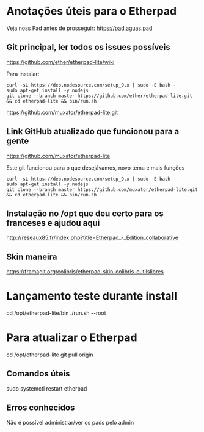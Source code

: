 <!-- TITLE: Configurando O Etherpad No Pede Aguas Pad -->
<!-- SUBTITLE: Algumas informações relevantes sobre nossa instalação do Etherpad no Pede Águas Pad -->

# Anotações úteis para o Etherpad

Veja noss Pad antes de prosseguir: https://pad.aguas.pad

## Git principal, ler todos os issues possíveis

https://github.com/ether/etherpad-lite/wiki

Para instalar:

```text
curl -sL https://deb.nodesource.com/setup_9.x | sudo -E bash -
sudo apt-get install -y nodejs
git clone --branch master https://github.com/ether/etherpad-lite.git && cd etherpad-lite && bin/run.sh
```

https://github.com/muxator/etherpad-lite.git

## Link GitHub atualizado que funcionou para a gente

https://github.com/muxator/etherpad-lite

Este git funcionou para o que desejávamos, novo tema e mais funções


```text
curl -sL https://deb.nodesource.com/setup_9.x | sudo -E bash -
sudo apt-get install -y nodejs
git clone --branch master https://github.com/muxator/etherpad-lite.git && cd etherpad-lite && bin/run.sh
```

## Instalação no /opt que deu certo para os franceses e ajudou aqui

http://reseaux85.fr/index.php?title=Etherpad_-_Edition_collaborative


## Skin maneira

https://framagit.org/colibris/etherpad-skin-colibris-outilslibres


# Lançamento teste durante install

cd /opt/etherpad-lite/bin
./run.sh --root


# Para atualizar o Etherpad
cd /opt/etherpad-lite
git pull origin


## Comandos úteis

sudo systemctl restart etherpad

## Erros conhecidos

Não é possível administrar/ver os pads pelo admin